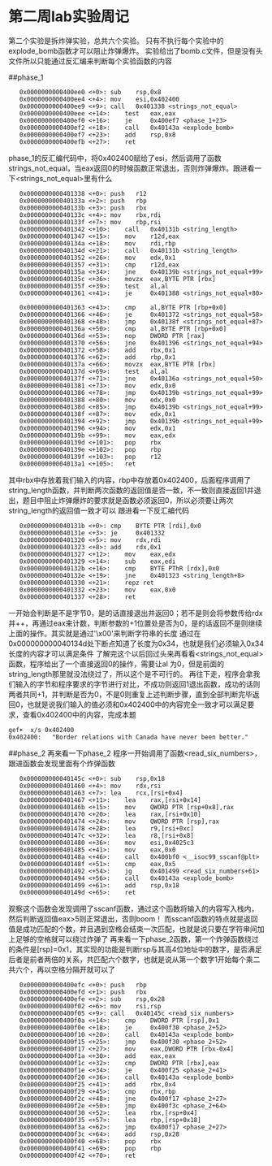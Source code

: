# 第二周lab实验周记

第二个实验是拆炸弹实验，总共六个实验。
只有不执行每个实验中的explode_bomb函数才可以阻止炸弹爆炸。
实验给出了bomb.c文件，但是没有头文件所以只能通过反汇编来判断每个实验函数的内容

##phase_1
```
   0x0000000000400ee0 <+0>:	sub    rsp,0x8
   0x0000000000400ee4 <+4>:	mov    esi,0x402400
   0x0000000000400ee9 <+9>:	call   0x401338 <strings_not_equal>
   0x0000000000400eee <+14>:	test   eax,eax
   0x0000000000400ef0 <+16>:	je     0x400ef7 <phase_1+23>
   0x0000000000400ef2 <+18>:	call   0x40143a <explode_bomb>
   0x0000000000400ef7 <+23>:	add    rsp,0x8
   0x0000000000400efb <+27>:	ret    
```
phase_1的反汇编代码中，将0x402400赋给了esi，然后调用了函数strings_not_equal，当eax返回0的时候函数正常退出，否则炸弹爆炸。跟进看一下<strings_not_equal>里有什么
```
   0x0000000000401338 <+0>:	push   r12
   0x000000000040133a <+2>:	push   rbp
   0x000000000040133b <+3>:	push   rbx
   0x000000000040133c <+4>:	mov    rbx,rdi
   0x000000000040133f <+7>:	mov    rbp,rsi
   0x0000000000401342 <+10>:	call   0x40131b <string_length>
   0x0000000000401347 <+15>:	mov    r12d,eax
   0x000000000040134a <+18>:	mov    rdi,rbp
   0x000000000040134d <+21>:	call   0x40131b <string_length>
   0x0000000000401352 <+26>:	mov    edx,0x1
   0x0000000000401357 <+31>:	cmp    r12d,eax
   0x000000000040135a <+34>:	jne    0x40139b <strings_not_equal+99>
   0x000000000040135c <+36>:	movzx  eax,BYTE PTR [rbx]
   0x000000000040135f <+39>:	test   al,al
   0x0000000000401361 <+41>:	je     0x401388 <strings_not_equal+80>

   0x0000000000401363 <+43>:	cmp    al,BYTE PTR [rbp+0x0]
   0x0000000000401366 <+46>:	je     0x401372 <strings_not_equal+58>
   0x0000000000401368 <+48>:	jmp    0x40138f <strings_not_equal+87>
   0x000000000040136a <+50>:	cmp    al,BYTE PTR [rbp+0x0]
   0x000000000040136d <+53>:	nop    DWORD PTR [rax]
   0x0000000000401370 <+56>:	jne    0x401396 <strings_not_equal+94>
   0x0000000000401372 <+58>:	add    rbx,0x1
   0x0000000000401376 <+62>:	add    rbp,0x1
   0x000000000040137a <+66>:	movzx  eax,BYTE PTR [rbx]
   0x000000000040137d <+69>:	test   al,al
   0x000000000040137f <+71>:	jne    0x40136a <strings_not_equal+50>
   0x0000000000401381 <+73>:	mov    edx,0x0
   0x0000000000401386 <+78>:	jmp    0x40139b <strings_not_equal+99>
   0x0000000000401388 <+80>:	mov    edx,0x0
   0x000000000040138d <+85>:	jmp    0x40139b <strings_not_equal+99>
   0x000000000040138f <+87>:	mov    edx,0x1
   0x0000000000401394 <+92>:	jmp    0x40139b <strings_not_equal+99>
   0x0000000000401396 <+94>:	mov    edx,0x1
   0x000000000040139b <+99>:	mov    eax,edx
   0x000000000040139d <+101>:	pop    rbx
   0x000000000040139e <+102>:	pop    rbp
   0x000000000040139f <+103>:	pop    r12
   0x00000000004013a1 <+105>:	ret    
```
其中rbx中存放着我们输入的内容，rbp中存放着0x402400，后面程序调用了string_length函数，并判断两次函数的返回值是否一致，不一致则直接返回1并退出，题目中阻止炸弹爆炸的要求就是函数必须返回0，所以必须要让两次string_length的返回值一致才可以
跟进看一下反汇编代码
```
   0x000000000040131b <+0>:	cmp    BYTE PTR [rdi],0x0
   0x000000000040131e <+3>:	je     0x401332 
   0x0000000000401320 <+5>:	mov    rdx,rdi
   0x0000000000401323 <+8>:	add    rdx,0x1
   0x0000000000401327 <+12>:	mov    eax,edx
   0x0000000000401329 <+14>:	sub    eax,edi
   0x000000000040132b <+16>:	cmp    BYTE PThR [rdx],0x0
   0x000000000040132e <+19>:	jne    0x401323 <string_length+8>
   0x0000000000401330 <+21>:	repz ret 
   0x0000000000401332 <+23>:	mov    eax,0x0
   0x0000000000401337 <+28>:	ret    
```
一开始会判断是不是字节0，是的话直接退出并返回0；若不是则会将参数传给rdx并++，再通过eax来计数，判断参数的+1位置处是否为0，是的话返回不是则继续上面的操作。其实就是通过'\x00'来判断字符串的长度
通过在0x000000000040134d处下断点知道了长度为0x34，也就是我们必须输入0x34长度的内容才可以满足条件
了解完这个以后回过头来再看看<strings_not_equal>函数，程序给出了一个直接返回0的操作，需要让al 为0，但是前面的string_length那里就没法绕过了，所以这个是不可行的。
再往下走，程序会拿我们输入的字节和程序要求的字节进行对比，不成功则返回1退出函数，成功的话则两者共同+1，并判断是否为0，不是0则重复上述判断步骤，直到全部判断完毕返回0，也就是说我们输入的值必须和0x402400中的内容完全一致才可以满足要求，查看0x402400中的内容，完成本题
```
gef➤  x/s 0x402400
0x402400:	"Border relations with Canada have never been better."
```
##phase_2
再来看一下phase_2
程序一开始调用了函数<read_six_numbers>，跟进函数会发现里面有个炸弹函数
```
   0x000000000040145c <+0>:	sub    rsp,0x18
   0x0000000000401460 <+4>:	mov    rdx,rsi
   0x0000000000401463 <+7>:	lea    rcx,[rsi+0x4]
   0x0000000000401467 <+11>:	lea    rax,[rsi+0x14]
   0x000000000040146b <+15>:	mov    QWORD PTR [rsp+0x8],rax
   0x0000000000401470 <+20>:	lea    rax,[rsi+0x10]
   0x0000000000401474 <+24>:	mov    QWORD PTR [rsp],rax
   0x0000000000401478 <+28>:	lea    r9,[rsi+0xc]
   0x000000000040147c <+32>:	lea    r8,[rsi+0x8]
   0x0000000000401480 <+36>:	mov    esi,0x4025c3
   0x0000000000401485 <+41>:	mov    eax,0x0
   0x000000000040148a <+46>:	call   0x400bf0 <__isoc99_sscanf@plt>
   0x000000000040148f <+51>:	cmp    eax,0x5
   0x0000000000401492 <+54>:	jg     0x401499 <read_six_numbers+61>
   0x0000000000401494 <+56>:	call   0x40143a <explode_bomb>
   0x0000000000401499 <+61>:	add    rsp,0x18
   0x000000000040149d <+65>:	ret    
```
观察这个函数会发现调用了sscanf函数，通过这个函数将输入的内容写入栈内，然后判断返回值eax>5则正常退出，否则boom！
而sscanf函数的特点就是返回值是成功匹配的个数，并且遇到空格会结束一次匹配，也就是说只要在字符串间加上足够的空格就可以绕过炸弹了
再来看一下phase_2函数，第一个炸弹函数绕过的条件是[rsp]=0x1，其实现的功能是判断rsp与其高4位地址中的数字，是否满足后者是前者两倍的关系，共匹配六个数字，也就是说从第一个数字1开始每个乘二共六个，再以空格分隔开就可以了
```
   0x0000000000400efc <+0>:	push   rbp
   0x0000000000400efd <+1>:	push   rbx
   0x0000000000400efe <+2>:	sub    rsp,0x28
   0x0000000000400f02 <+6>:	mov    rsi,rsp
   0x0000000000400f05 <+9>:	call   0x40145c <read_six_numbers>
   0x0000000000400f0a <+14>:	cmp    DWORD PTR [rsp],0x1
   0x0000000000400f0e <+18>:	je     0x400f30 <phase_2+52>
   0x0000000000400f10 <+20>:	call   0x40143a <explode_bomb>
   0x0000000000400f15 <+25>:	jmp    0x400f30 <phase_2+52>
   0x0000000000400f17 <+27>:	mov    eax,DWORD PTR [rbx-0x4]
   0x0000000000400f1a <+30>:	add    eax,eax
   0x0000000000400f1c <+32>:	cmp    DWORD PTR [rbx],eax
   0x0000000000400f1e <+34>:	je     0x400f25 <phase_2+41>
   0x0000000000400f20 <+36>:	call   0x40143a <explode_bomb>
   0x0000000000400f25 <+41>:	add    rbx,0x4
   0x0000000000400f29 <+45>:	cmp    rbx,rbp
   0x0000000000400f2c <+48>:	jne    0x400f17 <phase_2+27>
   0x0000000000400f2e <+50>:	jmp    0x400f3c <phase_2+64>
   0x0000000000400f30 <+52>:	lea    rbx,[rsp+0x4]
   0x0000000000400f35 <+57>:	lea    rbp,[rsp+0x18]
   0x0000000000400f3a <+62>:	jmp    0x400f17 <phase_2+27>
   0x0000000000400f3c <+64>:	add    rsp,0x28
   0x0000000000400f40 <+68>:	pop    rbx
   0x0000000000400f41 <+69>:	pop    rbp
   0x0000000000400f42 <+70>:	ret    
```
